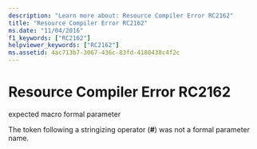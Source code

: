 ```yaml
---
description: "Learn more about: Resource Compiler Error RC2162"
title: "Resource Compiler Error RC2162"
ms.date: "11/04/2016"
f1_keywords: ["RC2162"]
helpviewer_keywords: ["RC2162"]
ms.assetid: 4ac713b7-3067-436c-83fd-4180438c4f2c
---
```

# Resource Compiler Error RC2162

expected macro formal parameter

The token following a stringizing operator (**#**) was not a formal parameter name.
